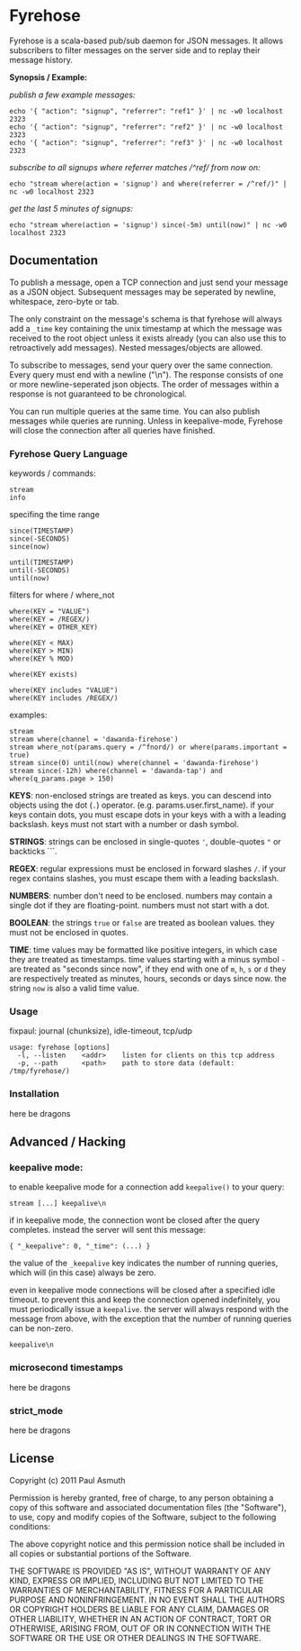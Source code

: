 Fyrehose
========

Fyrehose is a scala-based pub/sub daemon for JSON messages. It allows subscribers to filter
messages on the server side and to replay their message history.


**Synopsis / Example:**

_publish a few example messages:_

    echo '{ "action": "signup", "referrer": "ref1" }' | nc -w0 localhost 2323
    echo '{ "action": "signup", "referrer": "ref2" }' | nc -w0 localhost 2323
    echo '{ "action": "signup", "referrer": "ref3" }' | nc -w0 localhost 2323


_subscribe to all signups where referrer matches /^ref/ from now on:_

    echo "stream where(action = 'signup') and where(referrer = /^ref/)" | nc -w0 localhost 2323


_get the last 5 minutes of signups:_

    echo "stream where(action = 'signup') since(-5m) until(now)" | nc -w0 localhost 2323



Documentation
-------------

To publish a message, open a TCP connection and just send your message as a JSON object.
Subsequent messages may be seperated by newline, whitespace, zero-byte or tab.

The only constraint on the message's schema is that fyrehose will always add a `_time` key
containing the unix timestamp at which the message was received to the root object unless it
exists already (you can also use this to retroactively add messages). Nested messages/objects
are allowed.

To subscribe to messages, send your query over the same connection. Every query must end
with a newline ("\n"). The response consists of one or more newline-seperated json objects.
The order of messages within a response is not guaranteed to be chronological.

You can run multiple queries at the same time. You can also publish messages while queries are
running. Unless in keepalive-mode, Fyrehose will close the connection after all queries have
finished.

### Fyrehose Query Language

keywords / commands:

    stream
    info


specifing the time range

    since(TIMESTAMP)
    since(-SECONDS)
    since(now)

    until(TIMESTAMP)
    until(-SECONDS)
    until(now)


filters for where / where_not

    where(KEY = "VALUE")
    where(KEY = /REGEX/)
    where(KEY = OTHER_KEY)

    where(KEY < MAX)
    where(KEY > MIN)
    where(KEY % MOD)

    where(KEY exists)

    where(KEY includes "VALUE")
    where(KEY includes /REGEX/)


examples:

    stream
    stream where(channel = 'dawanda-firehose')
    stream where_not(params.query = /^fnord/) or where(params.important = true)
    stream since(0) until(now) where(channel = 'dawanda-firehose')
    stream since(-12h) where(channel = 'dawanda-tap') and where(q_params.page > 150)



**KEYS**: non-enclosed strings are treated as keys. you can descend into objects using the dot (`.`) operator. (e.g. params.user.first_name). if your keys contain dots, you must escape dots in your keys with a with a leading backslash. keys must not start with a number or dash symbol.

**STRINGS**: strings can be enclosed in single-quotes `'`, double-quotes `"` or backticks `\``.

**REGEX**: regular expressions must be enclosed in forward slashes `/`. if your regex contains slashes, you must escape them with a leading backslash.

**NUMBERS**: number don't need to be enclosed. numbers may contain a single dot if they are floating-point. numbers must not start with a dot.

**BOOLEAN**: the strings `true` or `false` are treated as boolean values. they must not be enclosed in quotes.

**TIME**: time values may be formatted like positive integers, in which case they are treated as timestamps. time values starting with a minus symbol `-` are treated as "seconds since now", if they end with one of `m`, `h`, `s` or `d` they are respectively treated as minutes, hours, seconds or days since now. the string `now` is also a valid time value.


### Usage

fixpaul: journal (chunksize), idle-timeout, tcp/udp

    usage: fyrehose [options]
      -l, --listen    <addr>    listen for clients on this tcp address
      -p, --path      <path>    path to store data (default: /tmp/fyrehose/)


### Installation

  here be dragons




Advanced / Hacking
------------------

### keepalive mode:

to enable keepalive mode for a connection add `keepalive()` to your query:

    stream [...] keepalive\n


if in keepalive mode, the connection wont be closed after the query
completes. instead the server will sent this message:

    { "_keepalive": 0, "_time": (...) }


the value of the `_keepalive` key indicates the number of running queries,
which will (in this case) always be zero.


even in keepalive mode connections will be closed after a specified idle
timeout. to prevent this and keep the connection opened indefinitely, you
must periodically issue a  `keepalive`. the server will always respond
with the message from above, with the exception that the number of running
queries can be non-zero.

    keepalive\n


### microsecond timestamps

  here be dragons


### strict_mode

  here be dragons


License
-------

Copyright (c) 2011 Paul Asmuth

Permission is hereby granted, free of charge, to any person obtaining
a copy of this software and associated documentation files (the
"Software"), to use, copy and modify copies of the Software, subject 
to the following conditions:

The above copyright notice and this permission notice shall be
included in all copies or substantial portions of the Software.

THE SOFTWARE IS PROVIDED "AS IS", WITHOUT WARRANTY OF ANY KIND,
EXPRESS OR IMPLIED, INCLUDING BUT NOT LIMITED TO THE WARRANTIES OF
MERCHANTABILITY, FITNESS FOR A PARTICULAR PURPOSE AND
NONINFRINGEMENT. IN NO EVENT SHALL THE AUTHORS OR COPYRIGHT HOLDERS BE
LIABLE FOR ANY CLAIM, DAMAGES OR OTHER LIABILITY, WHETHER IN AN ACTION
OF CONTRACT, TORT OR OTHERWISE, ARISING FROM, OUT OF OR IN CONNECTION
WITH THE SOFTWARE OR THE USE OR OTHER DEALINGS IN THE SOFTWARE.
